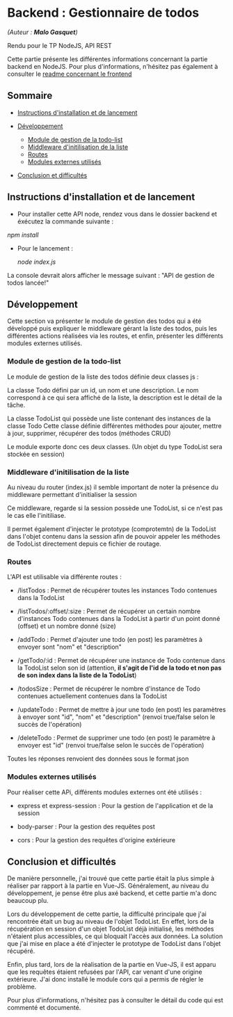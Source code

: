 # Backend : Gestionnaire de todos

*(Auteur : **Malo Gasquet**)*

Rendu pour le TP NodeJS, API REST

Cette partie présente les différentes informations concernant la partie backend en NodeJS. Pour plus d'informations, n'hésitez pas également à consulter le [readme concernant le frontend](../frontend/README.md)

## Sommaire

- [Instructions d'installation et de lancement](#instructions-dinstallation-et-de-lancement)

- [Développement](#développement)

  - [Module de gestion de la todo-list](#)
  - [Middleware d'initilisation de la liste](#module-de-gestion-de-la-todo-list)
  - [Routes](#routes)
  - [Modules externes utilisés](#modules-externes-utilisés)

- [Conclusion et difficultés](#conclusion-et-difficultés)
  
## Instructions d'installation et de lancement

 - Pour installer cette API node, rendez vous dans le dossier backend et éxécutez la commande suivante :

  *npm install*

- Pour le lancement :

  *node index.js*

La console devrait alors afficher le message suivant : "API de gestion de todos lancée!"

## Développement

Cette section va présenter le module de gestion des todos qui a été développé puis expliquer le middleware gérant la liste des todos, puis les différentes actions réalisées via les routes, et enfin, présenter les différents modules externes utilisés.

### Module de gestion de la todo-list

Le module de gestion de la liste des todos définie deux classes js :

La classe Todo défini par un id, un nom et une description.
Le nom correspond à ce qui sera affiché de la liste, la description est le détail de la tâche.

La classe TodoList qui possède une liste contenant des instances de la classe Todo
Cette classe définie différentes méthodes pour ajouter, mettre à jour, supprimer, récupérer des todos (méthodes CRUD)

Le module exporte donc ces deux classes.
(Un objet du type TodoList sera stockée en session)

### Middleware d'initilisation de la liste

Au niveau du router (index.js) il semble important de noter la présence du middleware permettant d'initialiser la session

Ce middleware, regarde si la session possède une TodoList, si ce n'est pas le cas elle l'initiliase.

Il permet également d'injecter le prototype (comprotemtn) de la TodoList dans l'objet contenu dans la session afin de pouvoir appeler les méthodes de TodoList directement depuis ce fichier de routage.

### Routes

L'API est utilisable via différente routes :

- /listTodos : Permet de récupérer toutes les instances Todo contenues dans la TodoList

- /listTodos/:offset/:size : Permet de récupérer un certain nombre d'instances Todo contenues dans la TodoList à partir d'un point donné (offset) et un nombre donné (size)

- /addTodo : Permet d'ajouter une todo (en post) les paramètres à envoyer sont "nom" et "description"

- /getTodo/:id : Permet de récupérer une instance de Todo contenue dans la TodoList selon son id (attention,  **il s'agit de l'id de la todo et non pas de son index dans la liste de la TodoList**)

- /todosSize : Permet de récupérer le nombre d'instance de Todo contenues actuellement contenues dans la TodoList

- /updateTodo : Permet de mettre à jour une todo (en post) les paramètres à envoyer sont "id", "nom" et "description" (renvoi true/false selon le succès de l'opération)

- /deleteTodo : Permet de supprimer une todo (en post) le paramètre à envoyer est "id" (renvoi true/false selon le succès de l'opération)

Toutes les réponses renvoient des données sous le format json

### Modules externes utilisés

Pour réaliser cette APi, différents modules externes ont été utilisés :

- express et express-session : Pour la gestion de l'application et de la session

- body-parser : Pour la gestion des requêtes post

- cors : Pour la gestion des requêtes d'origine extérieure

## Conclusion et difficultés

De manière personnelle, j'ai trouvé que cette partie était la plus simple à réaliser par rapport à la partie en Vue-JS.
Généralement, au niveau du développement, je pense être plus axé backend, et cette partie m'a donc beaucoup plu.

Lors du développement de cette partie, la difficulté principale que j'ai rencontrée était un bug au niveau de l'objet TodoList.
En effet, lors de la récupération en session d'un objet TodoList déjà initialisé, les méthodes n'étaient plus accessibles, ce qui bloquait l'accès aux données.
La solution que j'ai mise en place a été d'injecter le prototype de TodoList dans l'objet récupéré.

Enfin, plus tard, lors de la réalisation de la partie en Vue-JS, il est apparu que les requêtes étaient refusées par l'API, car venant d'une origine extérieure.
J'ai donc installé le module cors qui a permis de régler le problème.

Pour plus d'informations, n'hésitez pas à consulter le détail du code qui est commenté et documenté.








